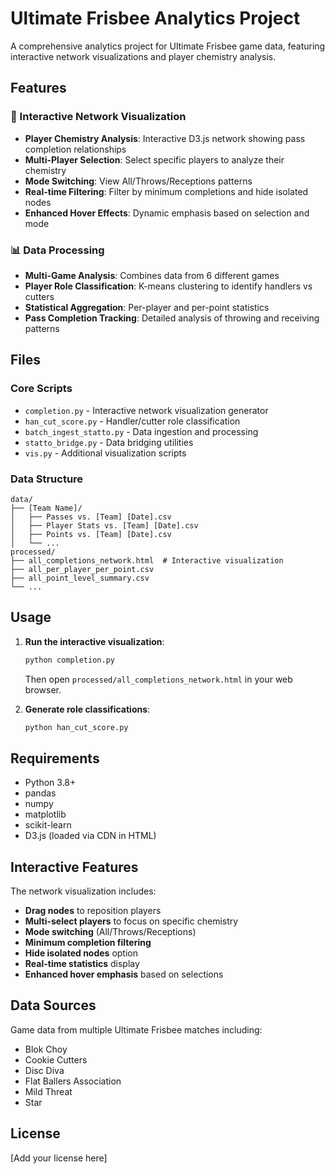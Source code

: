 # Ultimate Frisbee Analytics Project

A comprehensive analytics project for Ultimate Frisbee game data, featuring interactive network visualizations and player chemistry analysis.

## Features

### 🏈 Interactive Network Visualization
- **Player Chemistry Analysis**: Interactive D3.js network showing pass completion relationships
- **Multi-Player Selection**: Select specific players to analyze their chemistry
- **Mode Switching**: View All/Throws/Receptions patterns
- **Real-time Filtering**: Filter by minimum completions and hide isolated nodes
- **Enhanced Hover Effects**: Dynamic emphasis based on selection and mode

### 📊 Data Processing
- **Multi-Game Analysis**: Combines data from 6 different games
- **Player Role Classification**: K-means clustering to identify handlers vs cutters
- **Statistical Aggregation**: Per-player and per-point statistics
- **Pass Completion Tracking**: Detailed analysis of throwing and receiving patterns

## Files

### Core Scripts
- `completion.py` - Interactive network visualization generator
- `han_cut_score.py` - Handler/cutter role classification
- `batch_ingest_statto.py` - Data ingestion and processing
- `statto_bridge.py` - Data bridging utilities
- `vis.py` - Additional visualization scripts

### Data Structure
```
data/
├── [Team Name]/
│   ├── Passes vs. [Team] [Date].csv
│   ├── Player Stats vs. [Team] [Date].csv
│   ├── Points vs. [Team] [Date].csv
│   └── ...
processed/
├── all_completions_network.html  # Interactive visualization
├── all_per_player_per_point.csv
├── all_point_level_summary.csv
└── ...
```

## Usage

1. **Run the interactive visualization**:
   ```bash
   python completion.py
   ```
   Then open `processed/all_completions_network.html` in your web browser.

2. **Generate role classifications**:
   ```bash
   python han_cut_score.py
   ```

## Requirements

- Python 3.8+
- pandas
- numpy
- matplotlib
- scikit-learn
- D3.js (loaded via CDN in HTML)

## Interactive Features

The network visualization includes:
- **Drag nodes** to reposition players
- **Multi-select players** to focus on specific chemistry
- **Mode switching** (All/Throws/Receptions)
- **Minimum completion filtering**
- **Hide isolated nodes** option
- **Real-time statistics** display
- **Enhanced hover emphasis** based on selections

## Data Sources

Game data from multiple Ultimate Frisbee matches including:
- Blok Choy
- Cookie Cutters  
- Disc Diva
- Flat Ballers Association
- Mild Threat
- Star

## License

[Add your license here]
